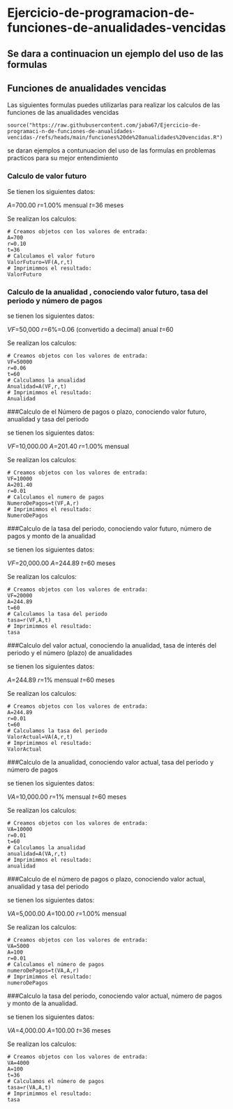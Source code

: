 # Ejercicio-de-programacion-de-funciones-de-anualidades-vencidas

## Se dara a continuacion un ejemplo del uso de las formulas
## Funciones de anualidades vencidas 
Las siguientes formulas puedes utilizarlas para realizar los calculos de las funciones de las anualidades vencidas 

```{r}
source("https://raw.githubusercontent.com/jaba67/Ejercicio-de-programaci-n-de-funciones-de-anualidades-vencidas-/refs/heads/main/funciones%20de%20anualidades%20vencidas.R")
```

se daran ejemplos a contunuacion del uso de las formulas en problemas practicos para su mejor entendimiento

### Calculo de valor futuro 

Se tienen los siguientes datos:

$A$=700.00
$r$=1.00% mensual
$t$=36 meses

Se realizan los calculos:

```{r}
# Creamos objetos con los valores de entrada:
A=700
r=0.10
t=36
# Calculamos el valor futuro
ValorFuturo=VF(A,r,t)
# Imprimimmos el resultado: 
ValorFuturo
```

### Calculo de la anualidad , conociendo valor futuro, tasa del periodo y número de pagos

se tienen los siguientes datos:

$VF$=50,000
$r$=6%=0.06 (convertido a decimal) anual
$t$=60

Se realizan los calculos:

```{r}
# Creamos objetos con los valores de entrada:
VF=50000
r=0.06
t=60
# Calculamos la anualidad
Anualidad=A(VF,r,t)
# Imprimimmos el resultado: 
Anualidad
```

###Calculo de el Número de pagos o plazo, conociendo valor futuro, anualidad y tasa del periodo

se tienen los siguientes datos:

$VF$=10,000.00
$A$=201.40
$r$=1.00% mensual

Se realizan los calculos:

```{r}
# Creamos objetos con los valores de entrada:
VF=10000
A=201.40
r=0.01
# Calculamos el numero de pagos
NumeroDePagos=t(VF,A,r)
# Imprimimmos el resultado: 
NumeroDePagos
```

###Calculo de  la tasa del periodo, conociendo valor futuro, número de pagos y monto de la anualidad

se tienen los siguientes datos:

$VF$=20,000.00
$A$=244.89
$t$=60 meses

Se realizan los calculos:

```{r}
# Creamos objetos con los valores de entrada:
VF=20000
A=244.89
t=60
# Calculamos la tasa del periodo
tasa=r(VF,A,t)
# Imprimimmos el resultado: 
tasa
```

###Calculo del valor actual, conociendo la anualidad, tasa de interés del periodo y el número (plazo) de anualidades


se tienen los siguientes datos:

$A$=244.89
$r$=1% mensual
$t$=60 meses

Se realizan los calculos:

```{r}
# Creamos objetos con los valores de entrada:
A=244.89
r=0.01
t=60
# Calculamos la tasa del periodo
ValorActual=VA(A,r,t)
# Imprimimmos el resultado: 
ValorActual
```

###Calculo de la anualidad, conociendo valor actual, tasa del periodo y número de pagos

se tienen los siguientes datos:

$VA$=10,000.00
$r$=1% mensual
$t$=60 meses

Se realizan los calculos:

```{r}
# Creamos objetos con los valores de entrada:
VA=10000
r=0.01
t=60
# Calculamos la anualidad
anualidad=A(VA,r,t)
# Imprimimmos el resultado: 
anualidad
```

###Calculo de el número de pagos o plazo, conociendo valor actual, anualidad y tasa del periodo

se tienen los siguientes datos:

$VA$=5,000.00
$A$=100.00
$r$=1.00% mensual

Se realizan los calculos:

```{r}
# Creamos objetos con los valores de entrada:
VA=5000
A=100
r=0.01
# Calculamos el número de pagos
numeroDePagos=t(VA,A,r)
# Imprimimmos el resultado: 
numeroDePagos
```

###Calculo la tasa del periodo, conociendo valor actual, número de pagos y monto de la anualidad.

se tienen los siguientes datos:

$VA$=4,000.00
$A$=100.00
$t$=36 meses

Se realizan los calculos:

```{r}
# Creamos objetos con los valores de entrada:
VA=4000
A=100
t=36
# Calculamos el número de pagos
tasa=r(VA,A,t)
# Imprimimmos el resultado: 
tasa
```

